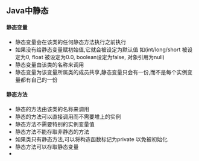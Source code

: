 ## Java中静态

#### 静态变量

* 静态变量会在该类的任何静态方法执行之前执行
* 如果没有给静态变量赋初始值,它就会被设定为默认值 如(int/long/short 被设定为0, float 被设定为0.0, boolean设定为false, 对象引用为null)
* 静态变量由该类的名称来调用
* 静态变量为该变量所属类的成员共享,静态变量只会有一份,而不是每个实例变量都有自己的一份 

#### 静态方法

* 静态的方法由该类的名称来调用
* 静态的方法可以直接调用而不需要堆上的实例
* 静态方法不需要特别的实例变量值
* 静态方法不能存取非静态的方法
* 如果类只有静态方法,可以将构造函数标记为private 以免被初始化
* 静态方法可以存取静态变量
* 
